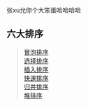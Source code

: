 张xu允你个大笨蛋哈哈哈哈  

**六大排序**  
-
>[冒泡排序](https://github.com/ican-7/use-python/issues/1)  
>[选择排序](https://github.com/ican-7/use-python/issues/2)  
>[插入排序](https://github.com/ican-7/use-python/issues/3)  
>[快速排序](https://github.com/ican-7/use-python/issues/4)  
>[归并排序](https://github.com/ican-7/use-python/issues/5)  
>[堆排序](https://github.com/ican-7/use-python/issues/6)
